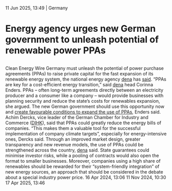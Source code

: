 11 Jun 2025, 13:49
| 
Germany
# Energy agency urges new German government to unleash potential of renewable power PPAs
## 
Clean Energy Wire
Germany must unleash the potential of power purchase agreements (PPAs) to raise private capital for the fast expansion of its renewable energy system, the national energy agency [dena](https://www.cleanenergywire.org/experts/dena-german-energy-agency) has [said](https://www.dena.de/infocenter/ppas-staerken-marktdesign-transparenz-und-neue-bezugsmodelle/). “PPAs are key for a cost-efficient energy transition,” said [dena](https://www.cleanenergywire.org/experts/dena-german-energy-agency) head Corinna Enders. PPAs – often long-term agreements directly between an electricity producer and a consumer like a company – would provide businesses with planning security and reduce the state’s costs for renewables expansion, she argued. The new German government should use this opportunity now and [create favourable conditions to expand the use of PPAs](https://www.cleanenergywire.org/news/new-german-govt-must-make-ppas-central-energy-transition-energy-agency), Enders said. Achim Dercks, vice leader of the German Chamber for Industry and Commerce ([DIHK](https://www.cleanenergywire.org/experts/association-german-chambers-commerce-and-industry)), said that PPAs could greatly reduce the energy bills of companies. “This makes them a valuable tool for the successful implementation of company climate targets”, especially for energy-intensive ones, Dercks said.
Through an improved market design, greater transparency and new revenue models, the use of PPAs could be strengthened across the country, [dena](https://www.cleanenergywire.org/experts/dena-german-energy-agency) said. State guarantees could minimise investor risks, while a pooling of contracts would also open the format to smaller businesses. Moreover, companies using a high share of renewables should be rewarded for their “system-friendly integration” of new energy sources, an approach that should be considered in the debate about a special industry power price.
16 Apr 2024, 13:06
11 Nov 2024, 10:30
17 Apr 2025, 13:46